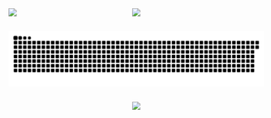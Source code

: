 <div style="display: flex; justify-content: space-around;">
    <img src="https://github-readme-stats.vercel.app/api?username=2daniell&theme=midnight-purple&show_icons=true&hide_border=true&count_private=true" width="400" />
    <img src="https://github-readme-streak-stats.herokuapp.com/?user=2daniell&theme=midnight-purple&hide_border=true" width="425" />
</div>

##

<picture align="center">
  <source media="(prefers-color-scheme: dark)" srcset="https://raw.githubusercontent.com/2daniell/2daniell/output/github-contribution-grid-snake-dark.svg">
  <source media="(prefers-color-scheme: light)" srcset="https://raw.githubusercontent.com/2daniell/2daniell/output/github-contribution-grid-snake-dark.svg">
  <img align="center" alt="github contribution grid snake animation" src="https://raw.githubusercontent.com/2daniell/2daniell/output/github-contribution-grid-snake.svg">
</picture>

##

<p align="center">
  <a href="https://github.com/2Daniell">
    <img src="https://skillicons.dev/icons?i=java,spring,rabbitmq,kafka,mysql,postgresql,git"/>
  </a>
</p>

##
